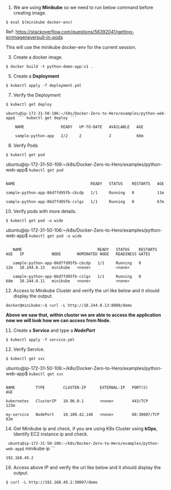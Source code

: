 1. We are using **Minikube** so we need to run below command before creating image.

 ``` $ eval $(minikube docker-env) ```

  Ref: https://stackoverflow.com/questions/56392041/getting-errimageneverpull-in-pods
  
   This will use the minikube docker-env for the current session.
   
3. Create a docker image.
   
  ``` $ docker build -t python-demo-app:v1 . ```

5. Create a **Deployment**
   
  ``` $ kubectl apply -f deployment.yml ```

7. Verify the Deployment

  ``` $ kubectl get deploy ```

    ubuntu@ip-172-31-50-106:~/k8s/Docker-Zero-to-Hero/examples/python-web-app$ ``` kubectl get deploy ```

```
    NAME                READY   UP-TO-DATE   AVAILABLE   AGE

    sample-python-app   2/2     2            2           66m

```

8. Verify Pods

  ``` $ kubectl get pod ```

   ubuntu@ip-172-31-50-106:~/k8s/Docker-Zero-to-Hero/examples/python-web-app$ ``` kubectl get pod ```

   ```

   NAME                                 READY   STATUS    RESTARTS   AGE

   sample-python-app-86d7fd95fb-cbcdp   1/1     Running   0          11m

   sample-python-app-86d7fd95fb-cslgs   1/1     Running   0          67m

```

10. Verify pods with more details.

   ``` $ kubectl get pod -o wide ```

ubuntu@ip-172-31-50-106:~/k8s/Docker-Zero-to-Hero/examples/python-web-app$ ``` kubectl get pod -o wide ```

```

   NAME                                 READY   STATUS    RESTARTS   AGE   IP            NODE       NOMINATED NODE   READINESS GATES
   
   sample-python-app-86d7fd95fb-cbcdp   1/1     Running   0          12m   10.244.0.13   minikube   <none>           <none>
   
   sample-python-app-86d7fd95fb-cslgs   1/1     Running   0          68m   10.244.0.11   minikube   <none>           <none>

```

12. Access to Minikube Cluster and verify the url like below and it should display the output.

``` docker@minikube:~$ curl -L http://10.244.0.13:8000/demo ```

   **Above we saw that, within cluster we are able to access the application now we will look how we can access from Node.**

11. Create a **Service** and type a **_NodePort_**

   ``` $ kubectl apply -f service.yml ```

12. Verify Service.

``` $ kubectl get svc ```

   ubuntu@ip-172-31-50-106:~/k8s/Docker-Zero-to-Hero/examples/python-web-app$ ``` kubectl get svc ```

   ```
   
   NAME         TYPE        CLUSTER-IP      EXTERNAL-IP   PORT(S)        AGE
   
   kubernetes   ClusterIP   10.96.0.1       <none>        443/TCP        123m
   
   my-service   NodePort    10.100.42.148   <none>        80:30007/TCP   62m

```

14. Get Minikube ip and check, if you are using K8s Cluster using **kOps**, Identify EC2 instance ip and check.

  ```  ubuntu@ip-172-31-50-106:~/k8s/Docker-Zero-to-Hero/examples/python-web-app$ ``` minikube ip ```

   ``` 192.168.49.2 ```

16. Access above IP and verify the url like below and it should display the output.

  ``` $ curl -L http://192.168.49.2:30007/demo ```

   

